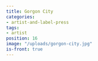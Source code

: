 ```yaml
---
title: Gorgon City
categories:
- artist-and-label-press
tags:
- artist
position: 16
image: "/uploads/gorgon-city.jpg"
is-front: true
---
```


